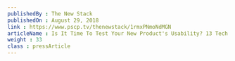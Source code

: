 ```yaml
---
publishedBy : The New Stack
publishedOn : August 29, 2018
link : https://www.pscp.tv/thenewstack/1rmxPNmoNdMGN
articleName : Is It Time To Test Your New Product's Usability? 13 Tech Experts Weigh In
weight : 33 
class : pressArticle
---
```

